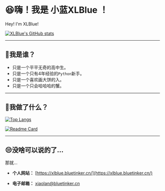 # 😆嗨！我是 小蓝XLBlue ！

Hey! I'm XLBlue!

[![XLBlue's GitHub stats](https://github-readme-stats.vercel.app/api?username=XLBlue1019)](https://github.com/anuraghazra/github-readme-stats)

---

## 🧐我是谁？

- 只是一个平平无奇的高中生。
- 只是一个只有4年经验的`Python`新手。
- 只是一个喜欢画大饼的入。
- 只是一个只会哈哈哈的蟹。

---

## 🌚我做了什么？

[![Top Langs](https://github-readme-stats.vercel.app/api/top-langs/?username=XLBlue1019&layout=compact)](https://github.com/anuraghazra/github-readme-stats)

[![Readme Card](https://github-readme-stats.vercel.app/api/pin/?username=XLBlue1019&repo=TKCallYou)](https://github.com/XLBlue1019/TKCallYou)

---

## 😒没啥可以说的了...

那就...

- **个人网站：** [https://xlblue.bluetinker.cn/](https://xlblue.bluetinker.cn/)

- **电子邮箱：** [xiaolan@bluetinker.cn](mailto:xiaolan@bluetinker.cn)


